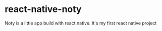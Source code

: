 # react-native-noty

Noty is a little app build with react native. It's my first react native project
